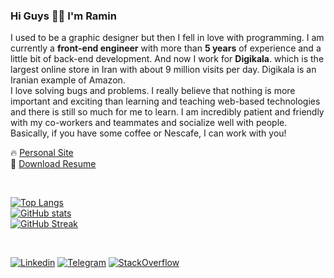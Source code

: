 ### Hi Guys ✋🏻 I'm **Ramin**
I used to be a graphic designer but then I fell in love with programming.
I am currently a **front-end engineer** with more than **5 years** of experience and a little bit of back-end development. And now I work for **Digikala**. which is the largest online store in Iran with about 9 million visits per day. Digikala is an Iranian example of Amazon.
<br />
I love solving bugs and problems. I really believe that nothing is more important and exciting than learning and teaching web-based technologies and there is still so much for me to learn. I am incredibly patient and friendly with my co-workers and teammates and socialize well with people. Basically, if you have some coffee or Nescafe, I can work with you! 

🔥 [Personal Site](https://raminrezaei.ir)
<br />
💎 [Download Resume](https://raminrezaei.ir/resume/)

<br />

[![Top Langs](https://github-readme-stats.vercel.app/api/top-langs/?username=raminr77&layout=compact&langs_count=6&hide=c%23,css,html&hide_title=true&theme=gruvbox&bg_color=000000&border_color=000000&text_color=f9f5d7)](https://github.com/anuraghazra/github-readme-stats)
<br />
[![GitHub stats](https://github-readme-stats.vercel.app/api?username=raminr77&count_private=true&show_icons=true&include_all_commits=true&hide_title=true&theme=gruvbox&bg_color=000000&border_color=000000&text_color=f9f5d7)](https://github.com/anuraghazra/github-readme-stats)
<br />
[![GitHub Streak](https://github-readme-streak-stats.herokuapp.com?user=raminr77&theme=gruvbox&hide_border=true&date_format=M%20j%5B%2C%20Y%5D&background=000000)](https://git.io/streak-stats)

<br />

[![Linkedin](https://img.shields.io/badge/-LinkedIn-076678?style=flat&logo=Linkedin&logoColor=fbf1c7)](https://www.linkedin.com/in/raminr77/)
[![Telegram](https://img.shields.io/badge/-Telegram-076678?style=flat&logo=telegram&logoColor=fbf1c7)](https://telegram.me/raminr77/)
[![StackOverflow](https://img.shields.io/badge/-StackOverflow-af3a03?style=flat&logo=stackoverflow&logoColor=fbf1c7)](https://stackoverflow.com/users/9749174/ramin-rezaei)
